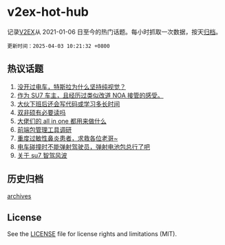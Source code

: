 # v2ex-hot-hub

 记录[V2EX](https://www.v2ex.com/)从 2021-01-06 日至今的热门话题。每小时抓取一次数据，按天[归档](archives)。

`更新时间：2025-04-03 10:21:32 +0800`

## 热议话题

1. [没开过电车，特斯拉为什么坚持纯视觉？](https://www.v2ex.com/t/1122798)
1. [作为 SU7 车主，且经历过类似改道 NOA 接管的感受。](https://www.v2ex.com/t/1122774)
1. [大伙下班后还会写代码或学习多长时间](https://www.v2ex.com/t/1123004)
1. [双非硕有必要读吗](https://www.v2ex.com/t/1122828)
1. [大佬们的 all in one 都用来做什么](https://www.v2ex.com/t/1122855)
1. [前端包管理工具调研](https://www.v2ex.com/t/1122911)
1. [重度过敏性鼻炎患者，求救各位老哥~](https://www.v2ex.com/t/1122919)
1. [电车碰撞时不能弹射驾驶员，弹射电池包总行了吧](https://www.v2ex.com/t/1122927)
1. [关于 su7 智驾风波](https://www.v2ex.com/t/1122749)

## 历史归档

[archives](archives)

## License

See the [LICENSE](LICENSE) file for license rights and limitations (MIT).
